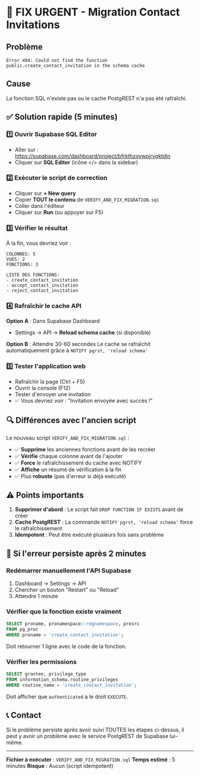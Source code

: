 # 🚨 FIX URGENT - Migration Contact Invitations

## Problème
```
Error 404: Could not find the function public.create_contact_invitation in the schema cache
```

## Cause
La fonction SQL n'existe pas ou le cache PostgREST n'a pas été rafraîchi.

## ✅ Solution rapide (5 minutes)

### 1️⃣ Ouvrir Supabase SQL Editor
- Aller sur : https://supabase.com/dashboard/project/bfrkthzovwpjrvqktdjn
- Cliquer sur **SQL Editor** (icône </> dans la sidebar)

### 2️⃣ Exécuter le script de correction
- Cliquer sur **+ New query**
- Copier **TOUT le contenu** de `VERIFY_AND_FIX_MIGRATION.sql`
- Coller dans l'éditeur
- Cliquer sur **Run** (ou appuyer sur F5)

### 3️⃣ Vérifier le résultat
À la fin, vous devriez voir :

```
COLONNES: 5
VUES: 2
FONCTIONS: 3

LISTE DES FONCTIONS:
- create_contact_invitation
- accept_contact_invitation
- reject_contact_invitation
```

### 4️⃣ Rafraîchir le cache API
**Option A** : Dans Supabase Dashboard
- Settings → API → **Reload schema cache** (si disponible)

**Option B** : Attendre 30-60 secondes
Le cache se rafraîchit automatiquement grâce à `NOTIFY pgrst, 'reload schema'`

### 5️⃣ Tester l'application web
- Rafraîchir la page (Ctrl + F5)
- Ouvrir la console (F12)
- Tester d'envoyer une invitation
- ✅ Vous devriez voir : "Invitation envoyée avec succès !"

## 🔍 Différences avec l'ancien script

Le nouveau script `VERIFY_AND_FIX_MIGRATION.sql` :
- ✅ **Supprime** les anciennes fonctions avant de les recréer
- ✅ **Vérifie** chaque colonne avant de l'ajouter
- ✅ **Force** le rafraîchissement du cache avec NOTIFY
- ✅ **Affiche** un résumé de vérification à la fin
- ✅ Plus **robuste** (pas d'erreur si déjà exécuté)

## ⚠️ Points importants

1. **Supprimer d'abord** : Le script fait `DROP FUNCTION IF EXISTS` avant de créer
2. **Cache PostgREST** : La commande `NOTIFY pgrst, 'reload schema'` force le rafraîchissement
3. **Idempotent** : Peut être exécuté plusieurs fois sans problème

## 🐛 Si l'erreur persiste après 2 minutes

### Redémarrer manuellement l'API Supabase
1. Dashboard → Settings → API
2. Chercher un bouton "Restart" ou "Reload"
3. Attendre 1 minute

### Vérifier que la fonction existe vraiment
```sql
SELECT proname, pronamespace::regnamespace, prosrc 
FROM pg_proc 
WHERE proname = 'create_contact_invitation';
```

Doit retourner 1 ligne avec le code de la fonction.

### Vérifier les permissions
```sql
SELECT grantee, privilege_type 
FROM information_schema.routine_privileges 
WHERE routine_name = 'create_contact_invitation';
```

Doit afficher que `authenticated` a le droit `EXECUTE`.

## 📞 Contact
Si le problème persiste après avoir suivi TOUTES les étapes ci-dessus, il peut y avoir un problème avec le service PostgREST de Supabase lui-même.

---

**Fichier à exécuter** : `VERIFY_AND_FIX_MIGRATION.sql`
**Temps estimé** : 5 minutes
**Risque** : Aucun (script idempotent)
